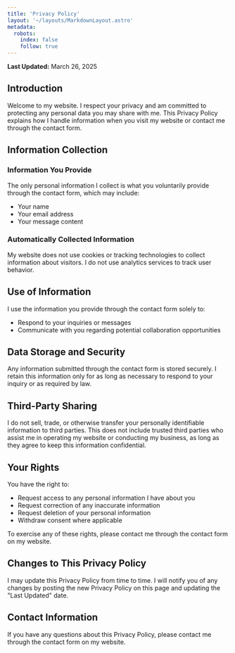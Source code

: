 ```yaml
---
title: 'Privacy Policy'
layout: '~/layouts/MarkdownLayout.astro'
metadata:
  robots:
    index: false
    follow: true
---
```


**Last Updated:** March 26, 2025

## Introduction

Welcome to my website. I respect your privacy and am committed to protecting any personal data you may share with me. This Privacy Policy explains how I handle information when you visit my website or contact me through the contact form.

## Information Collection

### Information You Provide

The only personal information I collect is what you voluntarily provide through the contact form, which may include:
- Your name
- Your email address
- Your message content

### Automatically Collected Information

My website does not use cookies or tracking technologies to collect information about visitors. I do not use analytics services to track user behavior.

## Use of Information

I use the information you provide through the contact form solely to:
- Respond to your inquiries or messages
- Communicate with you regarding potential collaboration opportunities

## Data Storage and Security

Any information submitted through the contact form is stored securely. I retain this information only for as long as necessary to respond to your inquiry or as required by law.

## Third-Party Sharing

I do not sell, trade, or otherwise transfer your personally identifiable information to third parties. This does not include trusted third parties who assist me in operating my website or conducting my business, as long as they agree to keep this information confidential.

## Your Rights

You have the right to:
- Request access to any personal information I have about you
- Request correction of any inaccurate information
- Request deletion of your personal information
- Withdraw consent where applicable

To exercise any of these rights, please contact me through the contact form on my website.

## Changes to This Privacy Policy

I may update this Privacy Policy from time to time. I will notify you of any changes by posting the new Privacy Policy on this page and updating the "Last Updated" date.

## Contact Information

If you have any questions about this Privacy Policy, please contact me through the contact form on my website.
